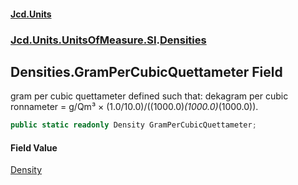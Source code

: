 #### [Jcd.Units](index.md 'index')

### [Jcd.Units.UnitsOfMeasure.SI](Jcd.Units.UnitsOfMeasure.SI.md 'Jcd.Units.UnitsOfMeasure.SI').[Densities](Densities.md 'Jcd.Units.UnitsOfMeasure.SI.Densities')

## Densities.GramPerCubicQuettameter Field

gram per cubic quettameter defined such that: dekagram per cubic ronnameter = g/Qm³ ×
(1.0/10.0)/((1000.0)*(1000.0)*(1000.0)).

```csharp
public static readonly Density GramPerCubicQuettameter;
```

#### Field Value

[Density](Density.md 'Jcd.Units.UnitTypes.Density')